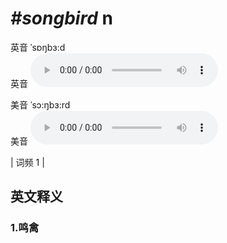 # ***\#songbird*** n
英音 ˈsɒŋbɜ:d  
英音
<audio src="./media/songbird1.aac" controls="controls"></audio>

美音 ˈsɔ:ŋbɜ:rd  
美音
<audio src="./media/songbird2.aac" controls="controls"></audio>



| 词频 1 |  

英文释义
---
### 1.**鸣禽**  


